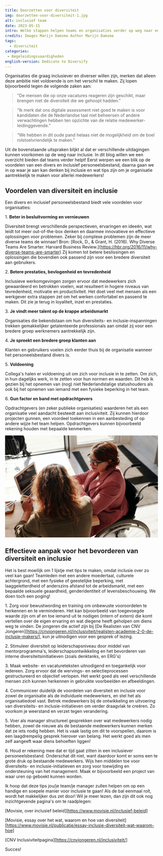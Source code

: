 ```yaml
---
title: Doorzetten voor diversiteit
img: doorzetten-voor-diversiteit-1.jpg
alt: inclusief team
date: 2023-05-15
intro: Welke stappen helpen teams en organisaties verder op weg naar een inclusief personeelsbestand? 
credits: Images Marijn Damsma Author Marijn Damsma
tags:
  - diversiteit
categories:
 - Begeleidingsvaardigheden
english-version: Dedicate to Diversify
---
```


Organisaties die graag inclusiever en diverser willen zijn, merken dat alleen deze ambitie niet voldoende is om het verschil te maken. Zij lopen bijvoorbeeld tegen de volgende zaken aan:

>"De mensen die op onze vacatures reageren zijn geschikt, maar brengen niet de diversiteit die we gehoopt hadden."

>“Ik merk dat ons digitale assessment niet goed te maken is voor kandidaten die de Nederlandse taal niet beheersen of andere verwachtingen hebben ten opzichte van de relatie medewerker-leidinggevende.”

> “We hebben in dit oude pand helaas niet de mogelijkheid om de boel rolstoelvriendelijk te maken.”

Uit de bovenstaande uitspraken blijkt al dat er verschillende uitdagingen kunnen voorkomen op de weg naar inclusie. In dit blog willen we een overzicht bieden dat teams verder helpt! Eerst werpen we een blik op de voordelen van een divers en inclusief personeelsbestand, daarna gaan we in op waar je aan kan denken bij inclusie en wat tips zijn om je organisatie aantrekkelijk te maken voor allerlei medewerkers!

## Voordelen van diversiteit en inclusie

Een divers en inclusief personeelsbestand biedt vele voordelen voor organisaties:

1\. **Beter in besluitvorming en vernieuwen**

Diversiteit brengt verschillende perspectieven, ervaringen en ideeën, wat leidt tot meer out-of-the-box denken en daarmee innovatieve en effectieve oplossingen voor problemen. Zeker bij complexe problemen zijn de meer diverse teams de winnaar! Bron: \[Rock, D., & Grant, H. (2016). Why Diverse Teams Are Smarter. Harvard Business Review.\](https://hbr.org/2016/11/why-diverse-teams-are-smarter) Zij komen tot betere beslissingen en oplossingen die bovendien ook passend zijn voor een bredere diversiteit aan gebruikers.

2\. **Betere prestaties, bevlogenheid en tevredenheid**

Inclusieve werkomgevingen zorgen ervoor dat medewerkers zich gewaardeerd en betrokken voelen, wat resulteert in hogere niveaus van tevredenheid, motivatie en productiviteit. Het doet veel met mensen als een werkgever extra stappen zet om het werken confortabel en passend te maken. Dit zie je terug in loyaliteit, inzet en prestaties.

3\. **Je vindt meer talent op de krappe arbeidsmarkt**

Organisaties die bekendstaan om hun diversiteits- en inclusie-inspanningen trekken gemakkelijker getalenteerde professionals aan omdat zij voor een bredere groep werknemers aantrekkelijk zijn.

4\. **Je spreekt een bredere groep klanten aan**

Klanten en gebruikers voelen zich eerder thuis bij de organisatie wanneer het personeelsbestand divers is.

5\. **Voldoening**

Collega's halen er voldoening uit om zich voor inclusie in te zetten. Om zich, in hun dagelijks werk, in te zetten voor hun normen en waarden. Dit heb ik gezien bij het opnemen van (nog) niet Nederlandstalige statushouders als ook bij het opnemen van iemand met een fysieke beperking in het team.

6\. **Gun factor en band met opdrachtgevers**

Opdrachtgevers (en zeker publieke organisaties) waarderen het als een organisatie veel aandacht besteedt aan inclusiviteit. Zij kunnen hierdoor projecten gunnen, een voordeel toekennen in een aanbesteding of op andere wijze het team helpen. Opdrachtgevers kunnen bijvoorbeeld rekening houden met bepaalde kenmerken.

![2 mensen met elkaar aan vergadertafel, 1 zit in een rolstoel](./doorzetten-voor-diversiteit-2.jpg)

## Effectieve aanpak voor het bevorderen van diversiteit en inclusie

Het is best moeilijk om 1 lijstje met tips te maken, omdat inclusie over zo veel kan gaan! Teamleden met een andere moedertaal, culturele achtergrond, met een fysieke of geestelijke beperking, met laaggeletterdheid of anderszins afstand tot de arbeidsmarkt, met een bepaalde seksuele geaardheid, genderidentiteit of levensbeschouwing. We doen toch een poging!


1\. Zorg voor bewustwording en training om onbewuste vooroordelen te herkennen en te verminderen. Het kan bijvoorbeeld van toegevoegde waarde zijn om af en toe iemand uit te nodigen (intern of extern) die komt vertellen over de eigen ervaring en wat diegene heeft geholpen om diens weg te vinden. De jongeren die actief zijn bij [De Realisten van CNV Jongeren][https://cnvjongeren.nl/inclusiviteit/realisten-academie-2-0-de-inclusie-makers/], kun je uitnodigen voor een gesprek of lezing.

2\. Stimuleer diversiteit op leiderschapsniveau door middel van mentorprogramma's, leiderschapsontwikkeling en het bevorderen van interne diversiteitsinitiatieven (zoals denktanks, en ERG's)

3\. Maak website- en vacatureteksten uitnodigend en toegankelijk voor iedereen. Zorg ervoor dat de wervings- en selectieprocessen gestructureerd en objectief verlopen. Het werkt goed als veel verschillende mensen zich kunnen herkennen in gebruikte voorbeelden en afbeeldingen. 

4\. Communiceer duidelijk de voordelen van diversiteit en inclusie voor zowel de organisatie als de individuele medewerkers, en stel het als organisatiedoel vast. Betrek medewerkers bij de ontwikkeling en uitvoering van diversiteits- en inclusie-initiatieven om verder draagvlak te creëren. Zo voorkom je weerstand en verzet tegen verandering.

5\. Voer als manager structureel gesprekken over wat medewerkers nodig hebben, zowel de nieuwe als de bestaande medewerkers kunnen merken dat ze iets nodig hebben. Het is vaak lastig om dit te voorspellen, daarom is een laagdrempelig gesprek hierover van belang. Het werkt goed als men zelf aangeeft waar diens behoeften liggen!

6\. Houd er rekening mee dat er tijd gaat zitten in een inclusiever personeelsbestand. Onderschat dit niet, want daardoor komt er soms een te grote druk op bestaande medewerkers. Wijs hen middelen toe voor diversiteits- en inclusie-initiatieven en zorg voor toewijding en ondersteuning van het management. Maak er bijvoorbeeld een project van waar uren op geboekt kunnen worden.

 Ik hoop dat deze tips jou/je team/je manager zullen helpen om op een handige en soepele manier voor inclusie te gaan! Als de bal eenmaal rolt, wordt het makkelijker dus zet door! Wil je meer lezen, dan zijn dit ook nog inzichtgevende pagina's om te raadplegen: 

 [Movisie, over inclusief beleid][https://www.movisie.nl/inclusief-beleid]

 [Movisie, essay over het wat, waarom en hoe van diversiteit][https://www.movisie.nl/publicatie/essay-inclusie-diversiteit-wat-waarom-hoe]
 
 [CNV Inclusiviteitpagina][https://cnvjongeren.nl/inclusiviteit/]

Succes!